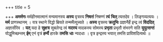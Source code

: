 +++
title = 5

+++
**अमर्मणः** मर्महीनमात्मानं मन्यमानस्य **अस्य** वृत्रस्य **निषत्तं** निषण्णं **त्यं** **चित्** त्यत्तदेव । लिङ्गव्यत्ययः । **मर्म** प्राणस्थानम् । यत्र स्थाने विद्धो म्रियते तन्मर्मेत्युच्यते । **अस्य** वृत्रस्य **क्रतुभिः** प्रज्ञानैर्हे इन्द्र त्वं **विददित्** अज्ञासीरेव । **यत्** यदा हे **सुक्षत्र** सुबलेन्द्र त्वं **मदस्य** मादकस्य सोमस्य **प्रभृता** प्रभृतौ संभरणे सति **युयुत्सन्तं** योद्धुमिच्छन्तम् **ईम्** एनं वृत्रं **हर्म्यै** हारके **तमसि** **धाः** न्यदधाः । वृत्र इन्द्रस्य भयात् तमसि प्राविशदित्यर्थः ॥